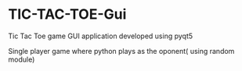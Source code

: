 # TIC-TAC-TOE-Gui
Tic Tac Toe game GUI application developed using pyqt5

Single player game where python plays as the oponent( using random module)
